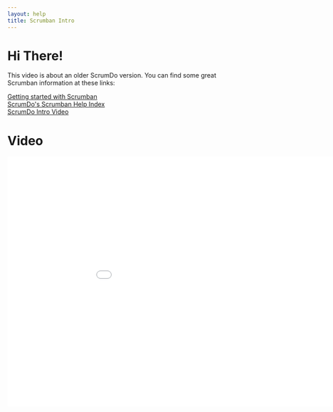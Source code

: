 ```yaml
---
layout: help
title: Scrumban Intro
---
```


# Hi There!

This video is about an older ScrumDo version.  You can find some great Scrumban information at these links:

[Getting started with Scrumban](http://help.scrumdo.com/2015/09/23/scrumban-getting-started.html)  
[ScrumDo's Scrumban Help Index](http://help.scrumdo.com/help/scrumban.html)  
[ScrumDo Intro Video](http://help.scrumdo.com/help/videointro.html)  


# Video

<iframe src="//player.vimeo.com/video/87630468?byline=0&amp;portrait=0" width="1000" height="562" frameborder="0" ></iframe>
